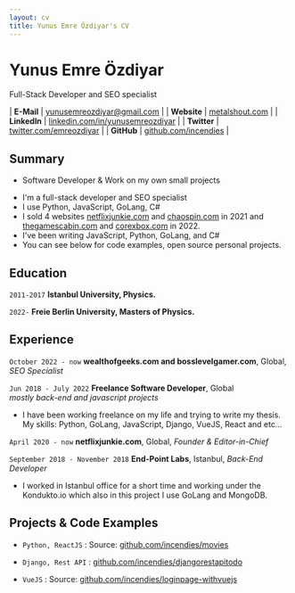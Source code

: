 ```yaml
---
layout: cv
title: Yunus Emre Özdiyar's CV
---
```


# Yunus Emre Özdiyar
Full-Stack Developer and SEO specialist

| __E-Mail__   | [yunusemreozdiyar@gmail.com](mailto:yunusemreozdiyar@gmail.com)      | 
| __Website__  | [metalshout.com](https://metalshout.com)                        |
| __LinkedIn__ | [linkedin.com/in/yunusemreozdiyar](https://linkedin.com/in/yunusemreozdiyar) |
| __Twitter__  | [twitter.com/emreozdiyar](https://twitter.com/emreozdiyar)       |
| __GitHub__  | [github.com/incendies](https://github.com/incendies)         |

## Summary
* Software Developer & Work on my own small projects 

- I'm a full-stack developer and SEO specialist 
- I use Python, JavaScript, GoLang, C#
- I sold 4 websites [netflixjunkie.com](https://netflixjunkie.com) and [chaospin.com](https://chaospin.com) in 2021 and [thegamescabin.com](https://thegamescabin.com) and [corexbox.com](https://corexbox.com) in 2022. 
- I've been writing JavaScript, Python, GoLang, and C# 
- You can see below for code examples, open source personal projects.

## Education

`2011-2017`
__Istanbul University, Physics.__


`2022-`
__Freie Berlin University, Masters of Physics.__

## Experience

`October 2022 - now`
__wealthofgeeks.com and bosslevelgamer.com__, Global, 
_SEO Specialist_

`Jun 2018 - July 2022`
__Freelance Software Developer__, Global  
_mostly back-end and javascript projects_

- I have been working freelance on my life and trying to write my thesis. My skills: Python, GoLang, JavaScript, Django, VueJS, React and etc...

`April 2020 - now`
__netflixjunkie.com__, Global, 
_Founder & Editor-in-Chief_


`September 2018 - November 2018`
__End-Point Labs__, Istanbul,
_Back-End Developer_

- I worked in Istanbul office for a short time and working under the Kondukto.io which also in this project I use GoLang and MongoDB.


## Projects & Code Examples

- `Python, ReactJS` : 
   Source: [github.com/incendies/movies](https://github.com/incendies/movies)

- `Django, Rest API` : [github.com/incendies/djangorestapitodo](https://github.com/incendies/djangorestapitodo)

- `VueJS` :
  Source: [github.com/incendies/loginpage-withvuejs](https://github.com/incendies/loginpage-withvuejs)
